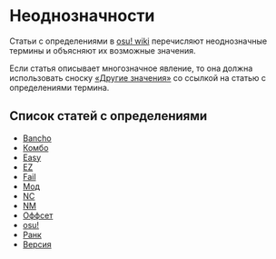 # Неоднозначности

Статьи с определениями в [osu! wiki](/wiki/Main_Page) перечисляют неоднозначные термины и объясняют их возможные значения.

Если статья описывает многозначное явление, то она должна использовать сноску [«Другие значения»](/wiki/Article_styling_criteria/Formatting#другие-значения) со ссылкой на статью с определениями термина.

## Список статей с определениями

- [Bancho](Bancho)
- [Комбо](Combo)
- [Easy](Easy)
- [EZ](EZ)
- [Fail](Fail)
- [Мод](Mod)
- [NC](NC)
- [NM](NM)
- [Оффсет](Offset)
- [osu!](osu!)
- [Ранк](Rank)
- [Версия](Version)
